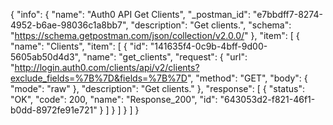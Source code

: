 {
  "info": {
    "name": "Auth0 API Get Clients",
    "_postman_id": "e7bbdff7-8274-4952-b6ae-98036c1a8bb7",
    "description": "Get clients.",
    "schema": "https://schema.getpostman.com/json/collection/v2.0.0/"
  },
  "item": [
    {
      "name": "Clients",
      "item": [
        {
          "id": "141635f4-0c9b-4bff-9d00-5605ab50d4d3",
          "name": "get_clients",
          "request": {
            "url": "http://login.auth0.com/clients/api/v2/clients?exclude_fields=%7B%7D&fields=%7B%7D",
            "method": "GET",
            "body": {
              "mode": "raw"
            },
            "description": "Get clients."
          },
          "response": [
            {
              "status": "OK",
              "code": 200,
              "name": "Response_200",
              "id": "643053d2-f821-46f1-b0dd-8972fe91e721"
            }
          ]
        }
      ]
    }
  ]
}